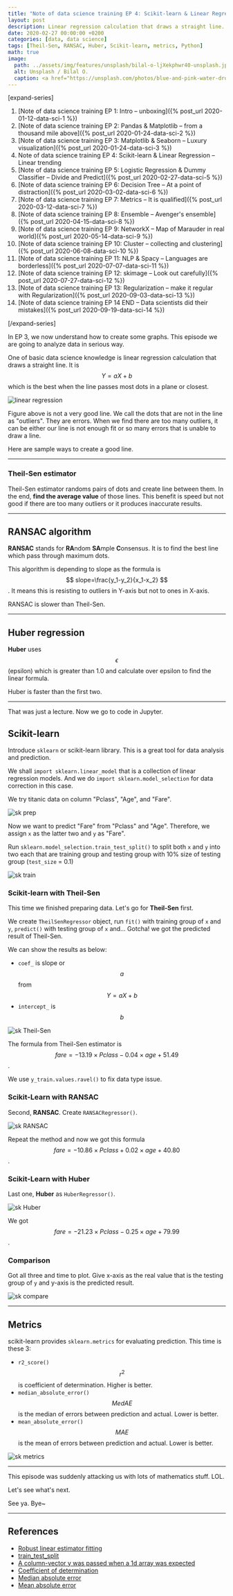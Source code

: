```yaml
---
title: "Note of data science training EP 4: Scikit-learn & Linear Regression – Linear trending"
layout: post
description: Linear regression calculation that draws a straight line.
date: 2020-02-27 00:00:00 +0200
categories: [data, data science]
tags: [Theil-Sen, RANSAC, Huber, Scikit-learn, metrics, Python]
math: true
image:
  path: ../assets/img/features/unsplash/bilal-o-ljXekphwr40-unsplash.jpg
  alt: Unsplash / Bilal O.
  caption: <a href="https://unsplash.com/photos/blue-and-pink-water-droplets-ljXekphwr40">Unsplash / Bilal O.</a>
---
```


[expand-series]

  1. [Note of data science training EP 1: Intro – unboxing]({% post_url 2020-01-12-data-sci-1 %})
  1. [Note of data science training EP 2: Pandas & Matplotlib – from a thousand mile above]({% post_url 2020-01-24-data-sci-2 %})
  1. [Note of data science training EP 3: Matplotlib & Seaborn – Luxury visualization]({% post_url 2020-01-24-data-sci-3 %})
  1. Note of data science training EP 4: Scikit-learn & Linear Regression – Linear trending
  1. [Note of data science training EP 5: Logistic Regression & Dummy Classifier – Divide and Predict]({% post_url 2020-02-27-data-sci-5 %})
  1. [Note of data science training EP 6: Decision Tree – At a point of distraction]({% post_url 2020-03-02-data-sci-6 %})
  1. [Note of data science training EP 7: Metrics – It is qualified]({% post_url 2020-03-12-data-sci-7 %})
  1. [Note of data science training EP 8: Ensemble – Avenger's ensemble]({% post_url 2020-04-15-data-sci-8 %})
  1. [Note of data science training EP 9: NetworkX – Map of Marauder in real world]({% post_url 2020-05-14-data-sci-9 %})
  1. [Note of data science training EP 10: Cluster – collecting and clustering]({% post_url 2020-06-08-data-sci-10 %})
  1. [Note of data science training EP 11: NLP & Spacy – Languages are borderless]({% post_url 2020-07-07-data-sci-11 %})
  1. [Note of data science training EP 12: skimage – Look out carefully]({% post_url 2020-07-27-data-sci-12 %})
  1. [Note of data science training EP 13: Regularization – make it regular with Regularization]({% post_url 2020-09-03-data-sci-13 %})
  1. [Note of data science training EP 14 END – Data scientists did their mistakes]({% post_url 2020-09-19-data-sci-14 %})

[/expand-series]

In EP 3, we now understand how to create some graphs. This episode we are going to analyze data in serious way.

One of basic data science knowledge is linear regression calculation that draws a straight line. It is $$ Y = aX + b $$ which is the best when the line passes most dots in a plane or closest.

![linear regression](https://bluebirzdotnet.s3.ap-southeast-1.amazonaws.com/note-data-science-eps/ep-04/line01.png)

Figure above is not a very good line. We call the dots that are not in the line as "outliers". They are errors. When we find there are too many outliers, it can be either our line is not enough fit or so many errors that is unable to draw a line.

Here are sample ways to create a good line.

---

### Theil-Sen estimator

Theil-Sen estimator randoms pairs of dots and create line between them. In the end, **find the average value** of those lines. This benefit is speed but not good if there are too many outliers or it produces inaccurate results.

---

## RANSAC algorithm

**RANSAC** stands for **RA**ndom **SA**mple **C**onsensus. It is to find the best line which pass through maximum dots.

This algorithm is depending to slope as the formula is $$ slope=\frac{y_1-y_2}{x_1-x_2} $$. It means this is resisting to outliers in Y-axis but not to ones in X-axis.

RANSAC is slower than Theil-Sen.

---

## Huber regression

**Huber** uses $$\epsilon$$ (epsilon) which is greater than 1.0 and calculate over epsilon to find the linear formula.

Huber is faster than the first two.

---

That was just a lecture. Now we go to code in Jupyter.

## Scikit-learn

Introduce `sklearn` or scikit-learn library. This is a great tool for data analysis and prediction.

We shall `import sklearn.linear_model` that is a collection of linear regression models. And we do `import sklearn.model_selection` for data correction in this case.

We try titanic data on column "Pclass", "Age", and "Fare".

![sk prep](https://bluebirzdotnet.s3.ap-southeast-1.amazonaws.com/note-data-science-eps/ep-04/Screen-Shot-2020-02-23-at-23.24.12.png)

Now we want to predict "Fare" from "Pclass" and "Age". Therefore, we assign `x` as the latter two and `y` as "Fare".

Run `sklearn.model_selection.train_test_split()` to split both `x` and `y` into two each that are training group and testing group with 10% size of testing group (`test_size` = 0.1)

![sk train](https://bluebirzdotnet.s3.ap-southeast-1.amazonaws.com/note-data-science-eps/ep-04/Screen-Shot-2020-02-23-at-23.24.20.png)

### Scikit-learn with Theil-Sen

This time we finished preparing data. Let's go for **Theil-Sen** first.

We create `TheilSenRegressor` object, run `fit()` with training group of `x` and `y`, `predict()` with testing group of `x` and… Gotcha! we got the predicted result of Theil-Sen.

We can show the results as below:

- `coef_` is slope or $$a$$ from $$Y = aX + b$$
- `intercept_` is $$b$$

![sk Theil-Sen](https://bluebirzdotnet.s3.ap-southeast-1.amazonaws.com/note-data-science-eps/ep-04/Screen-Shot-2020-02-23-at-23.24.28.png)

The formula from Theil-Sen estimator is $$fare=-13.19\times Pclass - 0.04\times age + 51.49$$.

We use `y_train.values.ravel()` to fix data type issue.

### Scikit-Learn with RANSAC

Second, **RANSAC**. Create `RANSACRegressor()`.

![sk RANSAC](https://bluebirzdotnet.s3.ap-southeast-1.amazonaws.com/note-data-science-eps/ep-04/Screen-Shot-2020-02-23-at-23.24.34.png)

Repeat the method and now we got this formula $$fare=-10.86\times Pclass + 0.02\times age + 40.80$$.

### Scikit-Learn with Huber

Last one, **Huber** as `HuberRegressor()`.

![sk Huber](https://bluebirzdotnet.s3.ap-southeast-1.amazonaws.com/note-data-science-eps/ep-04/Screen-Shot-2020-02-23-at-23.24.43.png)

We got $$fare=-21.23\times Pclass - 0.25\times age + 79.99$$.

### Comparison

Got all three and time to plot. Give x-axis as the real value that is the testing group of `y` and y-axis is the predicted result.

![sk compare](https://bluebirzdotnet.s3.ap-southeast-1.amazonaws.com/note-data-science-eps/ep-04/Screen-Shot-2020-02-23-at-23.24.55.png)

---

## Metrics

scikit-learn provides `sklearn.metrics` for evaluating prediction. This time is these 3:

- `r2_score()`  
  $$r^2$$ is coefficient of determination. Higher is better.
- `median_absolute_error()`  
  $$MedAE$$ is the median of errors between prediction and actual. Lower is better.
- `mean_absolute_error()`  
  $$MAE$$ is the mean of errors between prediction and actual. Lower is better.

![sk metrics](https://bluebirzdotnet.s3.ap-southeast-1.amazonaws.com/note-data-science-eps/ep-04/Screen-Shot-2020-02-23-at-23.46.23.png)

---

This episode was suddenly attacking us with lots of mathematics stuff. LOL.

Let's see what's next.

See ya. Bye~

---

## References

- [Robust linear estimator fitting](https://scikit-learn.org/stable/auto_examples/linear_model/plot_robust_fit.html)
- [train_test_split](https://scikit-learn.org/stable/modules/generated/sklearn.model_selection.train_test_split.html)
- [A column-vector y was passed when a 1d array was expected](https://stackoverflow.com/questions/34165731/a-column-vector-y-was-passed-when-a-1d-array-was-expected)
- [Coefficient of determination](https://en.wikipedia.org/wiki/Coefficient_of_determination)
- [Median absolute error](https://www.oreilly.com/library/view/machine-learning-for/9781786469878/9f44e711-deb6-42de-abbd-524832ad32cc.xhtml)
- [Mean absolute error](https://en.wikipedia.org/wiki/Mean_absolute_error)
